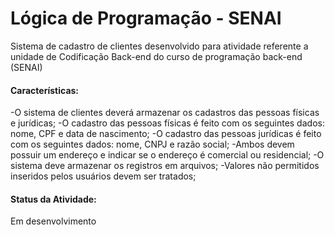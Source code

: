 # Lógica de Programação - SENAI
Sistema de cadastro de clientes desenvolvido para atividade referente a unidade de Codificação Back-end do curso de programação back-end (SENAI) 

#### Características:

-O sistema de clientes deverá armazenar os cadastros das pessoas físicas e jurídicas;
-O cadastro das pessoas físicas é feito com os seguintes dados: nome, CPF e data de nascimento;
-O cadastro das pessoas jurídicas é feito com os seguintes dados: nome, CNPJ e razão social;
-Ambos devem possuir um endereço e indicar se o endereço é comercial ou residencial;
-O sistema deve armazenar os registros em arquivos; 
-Valores não permitidos inseridos pelos usuários devem ser tratados; 

#### Status da Atividade: 
Em desenvolvimento